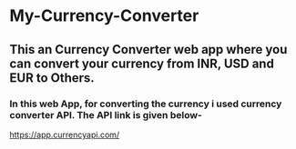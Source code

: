 # My-Currency-Converter
## This an Currency Converter web app where you can convert your currency from INR, USD and EUR to Others.
### In this web App, for converting the currency i used currency converter API. The API link is given below-
https://app.currencyapi.com/
